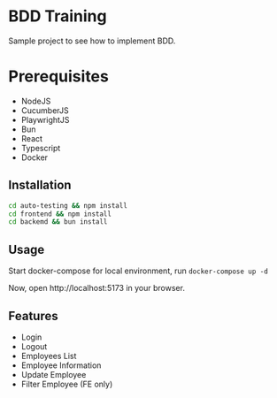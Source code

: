 # BDD Training

Sample project to see how to implement BDD.

# Prerequisites

- NodeJS
- CucumberJS
- PlaywrightJS
- Bun
- React
- Typescript
- Docker

## Installation

```sh
cd auto-testing && npm install
cd frontend && npm install
cd backemd && bun install
```

## Usage

Start docker-compose for local environment, run `docker-compose up -d`

Now, open http://localhost:5173 in your browser.

## Features

- Login
- Logout
- Employees List
- Employee Information
- Update Employee
- Filter Employee (FE only)
